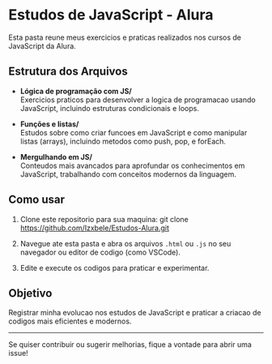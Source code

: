 # Estudos de JavaScript - Alura

Esta pasta reune meus exercicios e praticas realizados nos cursos de JavaScript da Alura.

## Estrutura dos Arquivos

- **Lógica de programação com JS/**  
  Exercicios praticos para desenvolver a logica de programacao usando JavaScript, incluindo estruturas condicionais e loops.

- **Funções e listas/**  
  Estudos sobre como criar funcoes em JavaScript e como manipular listas (arrays), incluindo metodos como push, pop, e forEach.

- **Mergulhando em JS/**  
  Conteudos mais avancados para aprofundar os conhecimentos em JavaScript, trabalhando com conceitos modernos da linguagem.

## Como usar

1. Clone este repositorio para sua maquina:
git clone https://github.com/Izxbele/Estudos-Alura.git

2. Navegue ate esta pasta e abra os arquivos `.html` ou `.js` no seu navegador ou editor de codigo (como VSCode).

3. Edite e execute os codigos para praticar e experimentar.

## Objetivo

Registrar minha evolucao nos estudos de JavaScript e praticar a criacao de codigos mais eficientes e modernos.

---

Se quiser contribuir ou sugerir melhorias, fique a vontade para abrir uma issue!
